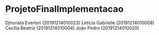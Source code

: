 # ProjetoFinalImplementacao
Djhonata Everton (20191214010023)
Letícia Gabrielle (20191214010008)
Cecília Beatriz (20191214010004)
João Pedro (20191214010020)
